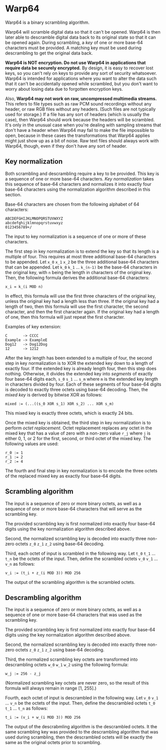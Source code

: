 # Warp64

Warp64 is a binary scrambling algorithm.

Warp64 will scramble digital data so that it can't be opened.  Warp64 is then later able to descramble digital data back to its original state so that it can be opened again.  During scrambling, a _key_ of one or more base-64 characters must be provided.  A matching key must be used during descrambling to get the original data back.

__Warp64 is NOT encryption.  Do not use Warp64 in applications that require data be securely encrypted.__  By design, it is easy to recover lost keys, so you can't rely on keys to provide any sort of security whatsoever.  Warp64 is intended for applications where you want to alter the data such that it can't be accidentally opened while scrambled, but you don't want to worry about losing data due to forgotten encryption keys.

Also, __Warp64 may not work on raw, uncompressed multimedia streams.__  This refers to file types such as raw PCM sound recordings without any header, or raw RGB files without any headers.  (Such files are not typically used for storage.)  If a file has any sort of headers (which is usually the case), then Warp64 should work because the headers will be scrambled.  It's only in the unusual case when you're dealing with sampling streams that don't have a header when Warp64 may fail to make the file impossible to open, because in these cases the transformations that Warp64 applies might just show up as a bit of noise.  Raw text files should always work with Warp64, though, even if they don't have any sort of header.

## Key normalization

Both scrambling and descrambling require a key to be provided.  This key is a sequence of one or more base-64 characters.  _Key normalization_ takes this sequence of base-64 characters and normalizes it into exactly four base-64 characters using the normalization algorithm described in this section.

Base-64 characters are chosen from the following alphabet of 64 characters:

    ABCDEFGHIJKLMNOPQRSTUVWXYZ
    abcdefghijklmnopqrstuvwxyz
    0123456789+/

The input to key normalization is a sequence of one or more of these characters.

The first step in key normalization is to extend the key so that its length is a multiple of four.  This requires at most three additional base-64 characters to be appended.  Let `x_0` `x_1` `x_2` be the three additional base-64 characters that can be appended.  Let `k_0` `k_1` ... `k_(n-1)` be the base-64 characters in the original key, with `n` being the length in characters of the original key.  Then, the following formula derives the additional base-64 characters:

    x_i = k_(i MOD n)

In effect, this formula will use the first three characters of the original key, unless the original key had a length less than three.  If the original key had a length of two, then this formula will use the first character, the second character, and then the first character again.  If the original key had a length of one, then this formula will just repeat the first character.

Examples of key extension:

    C       -> CCCC
    Example -> ExampleE
    Dog12   -> Dog12Dog
    12      -> 1212

After the key length has been extended to a multiple of four, the second step in key normalization is to XOR the extended key down to a length of exactly four.  If the extended key is already length four, then this step does nothing.  Otherwise, it divides the extended key into _segments_ of exactly four base-64 digits each, `s_0` `s_1` ... `s_m` where `m` is the extended key length in characters divided by four.  Each of these segments of four base-64 digits is decoded to exactly three octets using base-64 decoding.  Then, the _mixed key_ is derived by bitwise XOR as follows:

    mixed := (...((s_0 XOR s_1) XOR s_2) ... XOR s_m)

This mixed key is exactly three octets, which is exactly 24 bits.

Once the mixed key is obtained, the third step in key normalization is to perform _octet replacement_.  Octet replacement replaces any octet in the mixed key that has a value of zero with a non-zero value `r_j` where `j` is either 0, 1, or 2 for the first, second, or third octet of the mixed key.  The following values are used:

    r_0 := 1
    r_1 := 2
    r_2 := 4

The fourth and final step in key normalization is to encode the three octets of the replaced mixed key as exactly four base-64 digits.

## Scrambling algorithm

The input is a sequence of zero or more binary octets, as well as a sequence of one or more base-64 characters that will serve as the scrambling key.

The provided scrambling key is first normalized into exactly four base-64 digits using the key normalization algorithm described above.

Second, the normalized scrambling key is decoded into exactly three non-zero octets `z_0` `z_1` `z_2` using base-64 decoding.

Third, each octet of input is scrambled in the following way.  Let `t_0` `t_1` ... `t_n` be the octets of the input.  Then, define the scrambled octets `v_0` `v_1` ... `v_n` as follows:

    v_i := (t_i + z_(i MOD 3)) MOD 256

The output of the scrambling algorithm is the scrambled octets.

## Descrambling algorithm

The input is a sequence of zero or more binary octets, as well as a sequence of one or more base-64 characters that was used as the scrambling key.

The provided scrambling key is first normalized into exactly four base-64 digits using the key normalization algorithm described above.

Second, the normalized scrambling key is decoded into exactly three non-zero octets `z_0` `z_1` `z_2` using base-64 decoding.

Third, the normalized scrambling key octets are transformed into descrambling octets `w_0` `w_1` `w_2` using the following formula:

    w_j := 256 - z_j

(Normalized scrambling key octets are never zero, so the result of this formula will always remain in range [1, 255].)

Fourth, each octet of input is descrambled in the following way.  Let `v_0` `v_1` ... `v_n` be the octets of the input.  Then, define the descrambled octets `t_0` `t_1` ... `t_n` as follows:

    t_i := (v_i + w_(i MOD 3)) MOD 256

The output of the descrabmling algorithm is the descrambled octets.  It the same scrambling key was provided to the descrambling algorithm that was used during scrambling, then the descrambled octets will be exactly the same as the original octets prior to scrambling.
